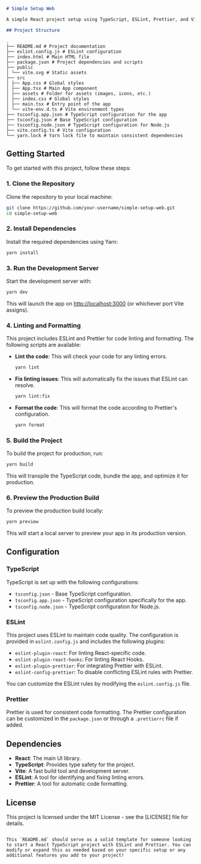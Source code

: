 ```markdown
# Simple Setup Web

A simple React project setup using TypeScript, ESLint, Prettier, and Vite for fast development.

## Project Structure

```

````
.
├── README.md # Project documentation
├── eslint.config.js # ESLint configuration
├── index.html # Main HTML file
├── package.json # Project dependencies and scripts
├── public
│ └── vite.svg # Static assets
├── src
│ ├── App.css # Global styles
│ ├── App.tsx # Main App component
│ ├── assets # Folder for assets (images, icons, etc.)
│ ├── index.css # Global styles
│ ├── main.tsx # Entry point of the app
│ └── vite-env.d.ts # Vite environment types
├── tsconfig.app.json # TypeScript configuration for the app
├── tsconfig.json # Base TypeScript configuration
├── tsconfig.node.json # TypeScript configuration for Node.js
├── vite.config.ts # Vite configuration
└── yarn.lock # Yarn lock file to maintain consistent dependencies
````

## Getting Started

To get started with this project, follow these steps:

### 1. Clone the Repository

Clone the repository to your local machine:

```bash
git clone https://github.com/your-username/simple-setup-web.git
cd simple-setup-web
```

### 2. Install Dependencies

Install the required dependencies using Yarn:

```bash
yarn install
```

### 3. Run the Development Server

Start the development server with:

```bash
yarn dev
```

This will launch the app on [http://localhost:3000](http://localhost:3000) (or whichever port Vite assigns).

### 4. Linting and Formatting

This project includes ESLint and Prettier for code linting and formatting. The following scripts are available:

- **Lint the code**: This will check your code for any linting errors.
  ```bash
  yarn lint
  ```

- **Fix linting issues**: This will automatically fix the issues that ESLint can resolve.
  ```bash
  yarn lint:fix
  ```

- **Format the code**: This will format the code according to Prettier's configuration.
  ```bash
  yarn format
  ```

### 5. Build the Project

To build the project for production, run:

```bash
yarn build
```

This will transpile the TypeScript code, bundle the app, and optimize it for production.

### 6. Preview the Production Build

To preview the production build locally:

```bash
yarn preview
```

This will start a local server to preview your app in its production version.

## Configuration

### TypeScript

TypeScript is set up with the following configurations:

- `tsconfig.json` - Base TypeScript configuration.
- `tsconfig.app.json` - TypeScript configuration specifically for the app.
- `tsconfig.node.json` - TypeScript configuration for Node.js.

### ESLint

This project uses ESLint to maintain code quality. The configuration is provided in `eslint.config.js` and includes the
following plugins:

- `eslint-plugin-react`: For linting React-specific code.
- `eslint-plugin-react-hooks`: For linting React Hooks.
- `eslint-plugin-prettier`: For integrating Prettier with ESLint.
- `eslint-config-prettier`: To disable conflicting ESLint rules with Prettier.

You can customize the ESLint rules by modifying the `eslint.config.js` file.

### Prettier

Prettier is used for consistent code formatting. The Prettier configuration can be customized in the `package.json` or
through a `.prettierrc` file if added.

## Dependencies

- **React**: The main UI library.
- **TypeScript**: Provides type safety for the project.
- **Vite**: A fast build tool and development server.
- **ESLint**: A tool for identifying and fixing linting errors.
- **Prettier**: A tool for automatic code formatting.

## License

This project is licensed under the MIT License - see the [LICENSE] file for details.

```

This `README.md` should serve as a solid template for someone looking to start a React TypeScript project with ESLint and Prettier. You can modify or expand this as needed based on your specific setup or any additional features you add to your project!